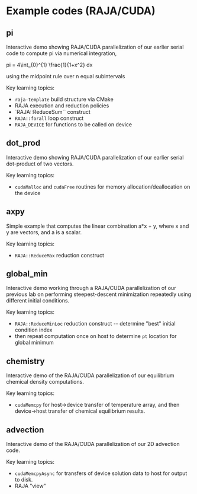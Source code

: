 # Example codes (RAJA/CUDA)

## pi

Interactive demo showing RAJA/CUDA parallelization of our earlier serial code to compute pi via numerical integration,

  pi = 4\int_{0}^{1} \frac{1}{1+x^2} dx

using the midpoint rule over n equal subintervals

Key learning topics:

* `raja-template` build structure via CMake
* RAJA execution and reduction policies
* `RAJA::ReduceSum`` construct
* `RAJA::forall` loop construct
* `RAJA_DEVICE` for functions to be called on device

## dot_prod

Interactive demo showing RAJA/CUDA parallelization of our earlier serial dot-product of two vectors.

Key learning topics:

* `cudaMalloc` and `cudaFree` routines for memory allocation/deallocation on the device


## axpy

Simple example that computes the linear combination a*x + y, where x and y are vectors, and a is a scalar.

Key learning topics:

* `RAJA::ReduceMax` reduction construct


## global_min

Interactive demo working through a RAJA/CUDA parallelization of our previous lab on performing steepest-descent minimization repeatedly using different initial conditions.

Key learning topics:

* `RAJA::ReduceMinLoc` reduction construct -- determine "best" initial condition index
* then repeat computation once on host to determine `pt` location for global minimum


## chemistry

Interactive demo of the RAJA/CUDA parallelization of our equilibrium chemical density computations.

Key learning topics:

* `cudaMemcpy` for host->device transfer of temperature array, and then device->host transfer of chemical equilibrium results.


## advection

Interactive demo of the RAJA/CUDA parallelization of our 2D advection code.

Key learning topics:

* `cudaMemcpyAsync` for transfers of device solution data to host for output to disk.
* RAJA "view"

